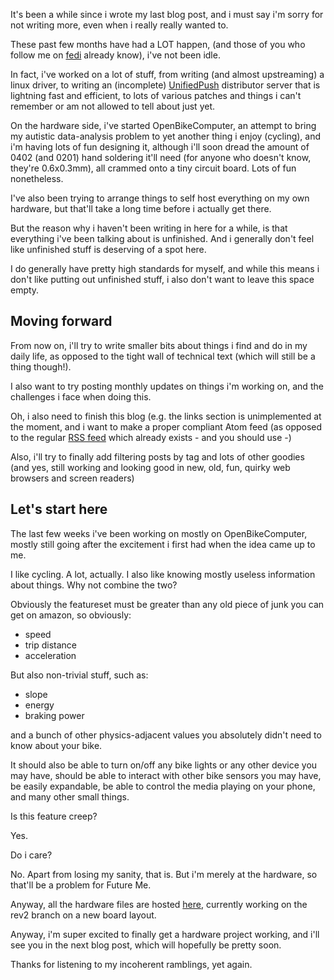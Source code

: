 <!--[title|A status update: what i've been working on]-->
<!--[description|Hardware, software and the future]-->
<!--[author|Lena]-->
<!--[timestamp|1738615699]-->
<!--[tag|status]-->
<!--[tag|hardware]-->
<!--[tag|software]-->
<!--[tag|OpenBikeComputer]-->

It's been a while since i wrote my last blog post, and i must say i'm sorry for not writing more, even when i really really wanted to.

These past few months have had a LOT happen, (and those of you who follow me on [fedi](https://social.treehouse.systems/@lena) already know), i've not been idle.

In fact, i've worked on a lot of stuff, from writing (and almost upstreaming) a linux driver, to writing an (incomplete) [UnifiedPush](https://unifiedpush.org) distributor server that is lightning fast and efficient, to lots of various patches and things i can't remember or am not allowed to tell about just yet.

On the hardware side, i've started OpenBikeComputer, an attempt to bring my autistic data-analysis problem to yet another thing i enjoy (cycling), and i'm having lots of fun designing it, although i'll soon dread the amount of 0402 (and 0201) hand soldering it'll need (for anyone who doesn't know, they're 0.6x0.3mm), all crammed onto a tiny circuit board. Lots of fun nonetheless.

I've also been trying to arrange things to self host everything on my own hardware, but that'll take a long time before i actually get there.

But the reason why i haven't been writing in here for a while, is that everything i've been talking about is unfinished. And i generally don't feel like unfinished stuff is deserving of a spot here.

I do generally have pretty high standards for myself, and while this means i don't like putting out unfinished stuff, i also don't want to leave this space empty.

## Moving forward

From now on, i'll try to write smaller bits about things i find and do in my daily life, as opposed to the tight wall of technical text (which will still be a thing though!).

I also want to try posting monthly updates on things i'm working on, and the challenges i face when doing this.

Oh, i also need to finish this blog (e.g. the links section is unimplemented at the moment, and i want to make a proper compliant Atom feed (as opposed to the regular [RSS feed](https://lena.nihil.gay/blog/rss.xml) which already exists - and you should use -)

Also, i'll try to finally add filtering posts by tag and lots of other goodies (and yes, still working and looking good in new, old, fun, quirky web browsers and screen readers)

## Let's start here

The last few weeks i've been working on mostly on OpenBikeComputer, mostly still going after the excitement i first had when the idea came up to me.

I like cycling. A lot, actually. I also like knowing mostly useless information about things. Why not combine the two?

Obviously the featureset must be greater than any old piece of junk you can get on amazon, so obviously:

- speed
- trip distance
- acceleration

But also non-trivial stuff, such as:

- slope
- energy
- braking power

and a bunch of other physics-adjacent values you absolutely didn't need to know about your bike.

It should also be able to turn on/off any bike lights or any other device you may have, should be able to interact with other bike sensors you may have, be easily expandable, be able to control the media playing on your phone, and many other small things.

Is this feature creep?

Yes.

Do i care?

No. Apart from losing my sanity, that is. But i'm merely at the hardware, so that'll be a problem for Future Me.

Anyway, all the hardware files are hosted [here](https://github.com/adryzz/OpenBikeComputer), currently working on the rev2 branch on a new board layout.

Anyway, i'm super excited to finally get a hardware project working, and i'll see you in the next blog post, which will hopefully be pretty soon.

Thanks for listening to my incoherent ramblings, yet again.
